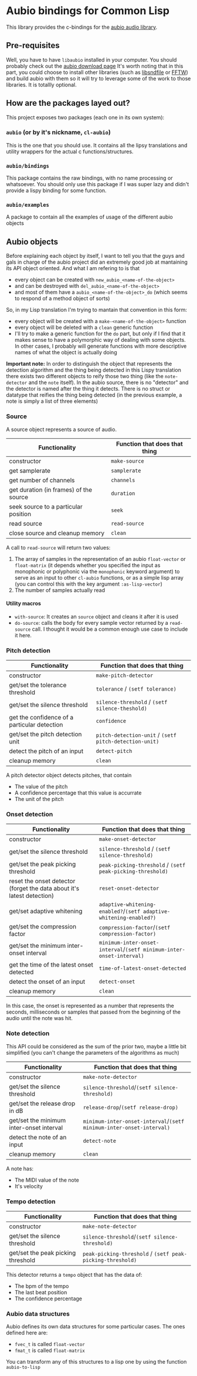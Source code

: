 # Aubio bindings for Common Lisp

This library provides the c-bindings for the [aubio audio library](https://aubio.org/).


## Pre-requisites
Well, you have to have `libaubio` installed in your computer. You should probably check out the [aubio download page](https://aubio.org/download)
It's worth noting that in this part, you could choose to install other libraries (such as [libsndfile](http://www.mega-nerd.com/libsndfile/) or
[FFTW](http://www.fftw.org/)) and build aubio with them so it will try to leverage some of the work to those libraries. It is totallly optional.


## How are the packages layed out?
This project exposes two packages (each one in its own system):

### `aubio` (or by it's nickname, `cl-aubio`)
This is the one that you should use. It contains all the lipsy translations and utility wrappers for the actual c functions/structures.

### `aubio/bindings`
This package contains the raw bindings, with no name processing or whatsoever. You should only use this package if I was super lazy and
didn't provide a lispy binding for some function.

### `aubio/examples`
A package to contain all the examples of usage of the different aubio objects


## Aubio objects
Before explaining each object by itself, I want to tell you that the guys and gals in charge of the aubio project did an extremely good
job at mantaining its API object oriented. And what I am refering to is that
* every object can be created with `new_aubio_<name-of-the-object>`
* and can be destroyed with `del_aubio_<name-of-the-object>`
* and most of them have a `aubio_<name-of-the-object>_do` (which seems to respond of a method object of sorts)

So, in my Lisp translation I'm trying to mantain that convention in this form:
* every object will be created with a `make-<name-of-the-object>` function
* every object will be deleted with a `clean` generic function
* I'll try to make a generic function for the `do` part, but only if I find that it makes sense to have a polymorphic way of dealing with some objects.
  In other cases, I probably will generate functions with more descriptive names of what the object is actually doing

**Important note:** In order to distinguish the object that represents the detection algorithm and the thing being detected
in this Lispy translation there exists two different objects to reify those two thing (like the `note-detector` and the `note` itself).
In the aubio source, there is no "detector" and the detector is named after the thing it detects. There is no struct or datatype that
reifies the thing being detected (in the previous example, a note is simply a list of three elements)


### Source
A source object represents a source of audio.

| Functionality                          | Function that does that thing |
|----------------------------------------|-------------------------------|
| constructor                            | `make-source`                 |
| get samplerate                         | `samplerate`                  |
| get number of channels                 | `channels`                    |
| get duration (in frames) of the source | `duration`                    |
| seek source to a particular position   | `seek`                        |
| read source                            | `read-source`                 |
| close source and cleanup memory        | `clean`                       |

A call to `read-source` will return two values:
1. The array of samples in the representation of an aubio `float-vector` or `float-matrix` (it depends whether you specified the input
   as monophonic or polyphonic via the `monophonic` keyword argument) to serve as an input to other `cl-aubio` functions, or as a simple
   lisp array (you can control this with the key argument `:as-lisp-vector`)
2. The number of samples actually read

#### Utility macros
* `with-source`: It creates an `source` object and cleans it after it is used
* `do-source`: calls the body for every sample vector returned by a `read-source` call. I thought it would be a common enough use case to include it here.


### Pitch detection

| Functionality                                | Function that does that thing                          |
|----------------------------------------------|--------------------------------------------------------|
| constructor                                  | `make-pitch-detector`                                  |
| get/set the tolerance threshold              | `tolerance` / `(setf tolerance)`                       |
| get/set the silence threshold                | `silence-threshold` / `(setf silence-theshold)`        |
| get the confidence of a particular detection | `confidence`                                           |
| get/set the pitch detection unit             | `pitch-detection-unit` / `(setf pitch-detection-unit)` |
| detect the pitch of an input                 | `detect-pitch`                                         |
| cleanup memory                               | `clean`                                                |


A pitch detector object detects pitches, that contain
* The value of the pitch
* A confidence percentage  that this value is accurrate
* The unit of the pitch


### Onset detection

| Functionality                                                          | Function that does that thing                                        |
|------------------------------------------------------------------------|----------------------------------------------------------------------|
| constructor                                                            | `make-onset-detector`                                                |
| get/set the silence threshold                                          | `silence-threshold` / `(setf silence-threshold)`                     |
| get/set the peak picking threshold                                     | `peak-picking-threshold` / `(setf peak-picking-threshold)`           |
| reset the onset detector (forget the data about it's latest detection) | `reset-onset-detector`                                               |
| get/set adaptive whitening                                             | `adaptive-whitening-enabled?`/`(setf adaptive-whitening-enabled?)`   |
| get/set the compression factor                                         | `compression-factor`/`(setf compression-factor)`                     |
| get/set the minimum inter-onset interval                               | `minimum-inter-onset-interval`/`(setf minimum-inter-onset-interval)` |
| get the time of the latest onset detected                              | `time-of-latest-onset-detected`                                      |
| detect the onset of an input                                           | `detect-onset`                                                       |
| cleanup memory                                                         | `clean`                                                              |

In this case, the onset is represented as a number that represents the seconds, milliseconds or samples that passed from the beginning
of the audio until the note was hit.


### Note detection

This API could be considered as the sum of the prior two, maybe a little bit simplified (you can't change the parameters of the algorithms as much)

| Functionality                            | Function that does that thing                                        |
|------------------------------------------|----------------------------------------------------------------------|
| constructor                              | `make-note-detector`                                                 |
| get/set the silence threshold            | `silence-threshold`/`(setf silence-threshold)`                       |
| get/set the release drop in dB           | `release-drop`/`(setf release-drop)`                                 |
| get/set the minimum inter-onset interval | `minimum-inter-onset-interval`/`(setf minimum-inter-onset-interval)` |
| detect the note of an input              | `detect-note`                                                        |
| cleanup memory                           | `clean`                                                              |


A note has:
* The MIDI value of the note
* It's velocity


### Tempo detection

| Functionality                       | Function that does that thing                              |
|-------------------------------------|------------------------------------------------------------|
| constructor                         | `make-note-detector`                                       |
| get/set the silence threshold       | `silence-threshold`/`(setf silence-threshold)`             |
| get/set the peak picking threshold  | `peak-picking-threshold` / `(setf peak-picking-threshold)` |

This detector returns a `tempo` object that has the data of:
* The bpm of the tempo
* The last beat position
* The confidence percentage


### Aubio data structures
Aubio defines its own data structures for some particular cases. The ones defined here are:
* `fvec_t` is called `float-vector`
* `fmat_t` is called `float-matrix`

You can transform any of this structures to a lisp one by using the function `aubio-to-lisp`
